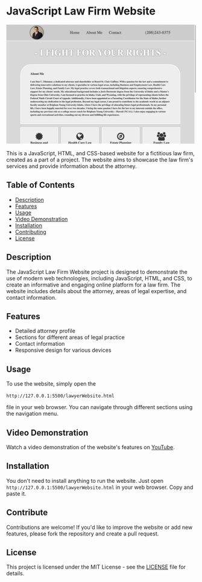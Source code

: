 # JavaScript Law Firm Website

![Website Screenshot](./Screen%20Shot%202023-09-22%20at%202.46.25%20PM.png)

This is a JavaScript, HTML, and CSS-based website for a fictitious law firm, created as a part of a project. The website aims to showcase the law firm's services and provide information about the attorney.

## Table of Contents
- [Description](#description)
- [Features](#features)
- [Usage](#usage)
- [Video Demonstration](#video-demonstration)
- [Installation](#installation)
- [Contributing](#contributing)
- [License](#license)

## Description

The JavaScript Law Firm Website project is designed to demonstrate the use of modern web technologies, including JavaScript, HTML, and CSS, to create an informative and engaging online platform for a law firm. The website includes details about the attorney, areas of legal expertise, and contact information.

## Features

- Detailed attorney profile
- Sections for different areas of legal practice
- Contact information
- Responsive design for various devices

## Usage

To use the website, simply open the

`http://127.0.0.1:5500/lawyerWebsite.html` 

file in your web browser. You can navigate through different sections using the navigation menu.

## Video Demonstration

Watch a video demonstration of the website's features on [YouTube](https://www.youtube.com/watch?v=your-video-id).

## Installation

You don't need to install anything to run the website. Just open `http://127.0.0.1:5500/lawyerWebsite.html` in your web browser. 
Copy and paste it.

## Contribute

Contributions are welcome! If you'd like to improve the website or add new features, please fork the repository and create a pull request.

## License

This project is licensed under the MIT License - see the [LICENSE](LICENSE) file for details.
